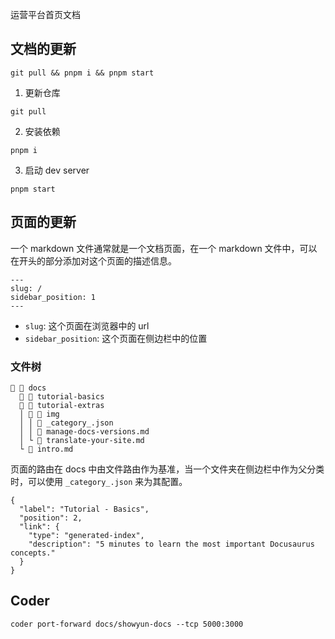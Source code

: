 运营平台首页文档

## [](#%E6%96%87%E6%A1%A3%E7%9A%84%E6%9B%B4%E6%96%B0)文档的更新

```
git pull && pnpm i && pnpm start
```

1. 更新仓库

```
git pull
```

2. 安装依赖

```
pnpm i
```

3. 启动 dev server

```
pnpm start
```

## [](#%E9%A1%B5%E9%9D%A2%E7%9A%84%E6%9B%B4%E6%96%B0)页面的更新

一个 markdown 文件通常就是一个文档页面，在一个 markdown 文件中，可以在开头的部分添加对这个页面的描述信息。

```
---
slug: /
sidebar_position: 1
---
```

- `slug`: 这个页面在浏览器中的 url
- `sidebar_position`: 这个页面在侧边栏中的位置

### [](#%E6%96%87%E4%BB%B6%E6%A0%91)文件树

```
  docs
    tutorial-basics
    tutorial-extras
  │   img
  │ │  _category_.json
  │ │  manage-docs-versions.md
  │ └  translate-your-site.md
  └  intro.md
```

页面的路由在 docs 中由文件路由作为基准，当一个文件夹在侧边栏中作为父分类时，可以使用 `_category_.json` 来为其配置。

```
{
  "label": "Tutorial - Basics",
  "position": 2,
  "link": {
    "type": "generated-index",
    "description": "5 minutes to learn the most important Docusaurus concepts."
  }
}
```

## Coder

```
coder port-forward docs/showyun-docs --tcp 5000:3000
```